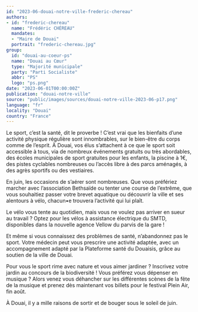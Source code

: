 ```yaml
---
id: "2023-06-douai-notre-ville-frederic-chereau"
authors:
- id: "frederic-chereau"
  name: "Frédéric CHÉREAU"
  mandates: 
  - "Maire de Douai"
  portrait: "frederic-chereau.jpg"
group:
  id: "douai-au-coeur-ps"
  name: "Douai au Cœur"
  type: "Majorité municipale"
  party: "Parti Socialiste"
  abbr: "PS"
  logo: "ps.png"
date: "2023-06-01T00:00:00Z"
publication: "douai-notre-ville"
source: "public/images/sources/douai-notre-ville-2023-06-p17.png"
language: "fr"
locality: "Douai"
country: "France"
---
```


Le sport, c’est la santé, dit le proverbe ! C’est vrai que les bienfaits d’une activité physique régulière sont innombrables, sur le bien-être du corps comme de l’esprit. À Douai, vos élus s’attachent à ce que le sport soit accessible à tous, via de nombreux événements gratuits ou très abordables, des écoles municipales de sport gratuites pour les enfants, la piscine à 1€, des pistes cyclables nombreuses ou l’accès libre à des parcs aménagés, à des agrès sportifs ou des vestiaires.

En juin, les occasions de s’aérer sont nombreuses. Que vous préfériez marcher avec l’association Bethsaïde ou tenter une course de l’extrême, que vous souhaitiez passer votre brevet aquatique ou découvrir la ville et ses alentours à vélo, chacun•e trouvera l’activité qui lui plaît.

Le vélo vous tente au quotidien, mais vous ne voulez pas arriver en sueur au travail ? Optez pour les vélos à assistance électrique du SMTD, disponibles dans la nouvelle agence Vellow du parvis de la gare !

Et même si vous connaissez des problèmes de santé, n’abandonnez pas le sport. Votre médecin peut vous prescrire une activité adaptée, avec un accompagnement adapté par la Plateforme santé du Douaisis, grâce au soutien de la ville de Douai.

Pour vous le sport rime avec nature et vous aimer jardiner ? Inscrivez votre jardin au concours de la biodiversité ! Vous préférez vous dépenser en musique ? Alors venez vous déhancher sur les différentes scènes de la fête de la musique et prenez dès maintenant vos billets pour le festival Plein Air, fin août.

À Douai, il y a mille raisons de sortir et de bouger sous le soleil de juin.
